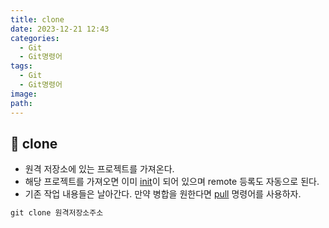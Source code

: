 ```yaml
---
title: clone
date: 2023-12-21 12:43
categories:
  - Git
  - Git명령어
tags:
  - Git
  - Git명령어
image: 
path:
---
```


## 🌈 clone
+ 원격 저장소에 있는 프로젝트를 가져온다.
+ 해당 프로젝트를 가져오면 이미 [init](https://sonjh919.github.io/posts/init)이 되어 있으며 remote 등록도 자동으로 된다.
+ 기존 작업 내용들은 날아간다. 만약 병합을 원한다면 [pull](https://sonjh919.github.io/posts/pull) 명령어를 사용하자.

```cs
git clone 원격저장소주소
```

